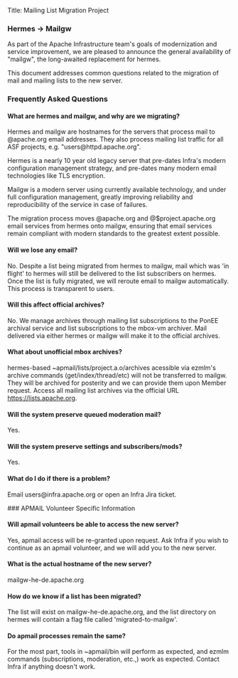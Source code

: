 Title: Mailing List Migration Project

<h3 id="migration">Hermes &#x2192 Mailgw</h3>
<p>
As part of the Apache Infrastructure team's goals of modernization and
service improvement, we are pleased to announce the general availability
of "mailgw", the long-awaited replacement for hermes.
<p>
This document addresses common questions related to the migration of mail 
and mailing lists to the new server.
<p>
<h3 id="faq">Frequently Asked Questions</h3>
<p>
<h4>What are hermes and mailgw, and why are we migrating?</h4>
<p>
Hermes and mailgw are hostnames for the servers that process mail to
@apache.org email addresses. They also process mailing list traffic
for all ASF projects, e.g. "users@httpd.apache.org".
<p>
Hermes is a nearly 10 year old legacy server that pre-dates Infra's modern 
configuration management strategy, and pre-dates many modern email 
technologies like TLS encryption.
<p>
Mailgw is a modern server using currently available technology, and
under full configuration management, greatly improving reliability and
reproducibility of the service in case of failures.
<p>
The migration process moves @apache.org and @$project.apache.org email 
services from hermes onto mailgw, ensuring that email services remain 
compliant with modern standards to the greatest extent possible.
<p>
<h4>Will we lose any email?</h4>
<p>
No. Despite a list being migrated from hermes to mailgw, mail which was 
'in flight' to hermes will still be delivered to the list subscribers on 
hermes. Once the list is fully migrated, we will reroute email to mailgw 
automatically. This process is transparent to users.
<p>
<h4>Will this affect official archives?</h4>
<p>
No. We manage archives through mailing list subscriptions to the PonEE 
archival service and list subscriptions to the mbox-vm archiver. Mail
delivered via either hermes or mailgw will make it to the official archives.
<p>
<h4>What about unofficial mbox archives?</h4>
<p>
hermes-based ~apmail/lists/project.a.o/archives acessible via ezmlm's 
archive commands (get/index/thread/etc) will not be transferred to mailgw. 
They will be archived for posterity and we can provide them upon 
Member request. Access all mailing list archives via the 
official URL <a href="https://lists.apache.org">https://lists.apache.org</a>.
<p>
<h4>Will the system preserve queued moderation mail?</h4>
<p>
Yes.
<p>
<h4>Will the system preserve settings and subscribers/mods?</h4>
<p>
Yes.
<p>
<h4>What do I do if there is a problem?</h4>
<p>
Email users@infra.apache.org or open an Infra Jira ticket.
<p>
### APMAIL Volunteer Specific Information

#### Will apmail volunteers be able to access the new server?

Yes, apmail access will be re-granted upon request. Ask Infra if you
wish to continue as an apmail volunteer, and we will add you to the new
server.

#### What is the actual hostname of the new server?

mailgw-he-de.apache.org

#### How do we know if a list has been migrated?

The list will exist on mailgw-he-de.apache.org, and the list directory 
on hermes will contain a flag file called 'migrated-to-mailgw'.

#### Do apmail processes remain the same?

For the most part, tools in ~apmail/bin will perform as expected, and 
ezmlm commands (subscriptions, moderation, etc.,) work as expected. 
Contact Infra if anything doesn't work.


